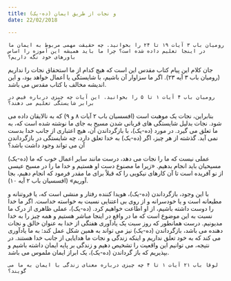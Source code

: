```yaml
---
title: (ده-یک) و نجات از طریق ایمان
date: 22/02/2018

---
```


`رومیان باب ۳ آیات ۱۹ تا ۲۴ را بخوانید. چه حقیقت مهمی مربوط به ایمان ما در اینجا تعلیم داده شده است؟ چرا ما باید همیشه این آموزه را اساس باورهای خود نگه داریم؟`

جان کلام این پیام کتاب مقدس این است که هیچ کدام از ما استحقاق نجات را نداریم (رومیان باب ۳ آیه ۲۳). اگر ما سزاوار آن باشیم، با شایستگی یا اَعمال خواهد بود، و این اندیشه مخالف با کتاب مقدس می باشد.

`رومیان باب ۴ آیات ۱ تا ۵ را بخوانید. این آیات چه چیزی درباره فیض در برابر شایستگی تعلیم می دهند؟`

بنابراین، نجات یک موهبت است (افسسیان باب ۲ آیات ۸ و ۹) که به نالایقان داده می شود. نجات بدلیل شایستگی های قربانی شدن مسیح به جای ما نوشته شده است که، به ما تعلق می گیرد. در مورد (ده-یک)، با بازگرداندن آن، هیچ اعتباری از جانب خدا بدست نمی آید. گذشته از هر چیز، اگر (ده-یک) به خدا تعلق دارد، چه شایستگی در بازگرداندن آن می تواند وجود داشت باشد؟

(ده-یک) عملی نیست که ما را نجات می دهد، درست مانند سایر اعمال خوب که ما مسیحیان باید انجام بدهیم. «زیرا ما مصنوع دست او هستیم و خدا ما را در مسیح عیسی از نو آفریده است تا آن کارهای نیکویی را که قبلاً برای ما مقدر فرمود که انجام دهیم، بجا آوریم» (افسسیان باب ۲ آیه ۱۰).

با این وجود، بازگرداندن (ده-یک)، هویدا کننده رفتار و منشی است که، یا فروتنانه و مطیعانه است و یا خودسرانه و از روی بی اعتنایی نسبت به خواسته خداست. اگر ما خدا را دوست داشته باشیم، از او اطاعت خواهیم کرد. (ده-یک)، عملی ظاهری از درک ما نسبت به این موضوع است که ما در واقع در اینجا مباشر هستیم و همه چیز را به خدا مدیونیم. درست همانطور که روز سبت یک یادآوری هفتگی از خدا به عنوان خالق و نجات دهنده می باشد، بازگرداندن (ده-یک) نیز می تواند به همین شکل عمل کند: به ما یادآوری می کند که به خود تعلق نداریم و اینکه زندگی و نجات ما هدایایی از جانب خدا هستند. در نتیجه، می توانیم این واقعیت را تشخیص دهیم و زندگی بر پایه ایمان داشته باشیم و بپذیریم که باز گرداندن (ده-یک)، یک ابراز ایمان ملموس می باشد.

`لوقا باب ۲۱ آیات ۱ تا ۴ چه چیزی درباره معنای زندگی با ایمان به ما می گویند؟`